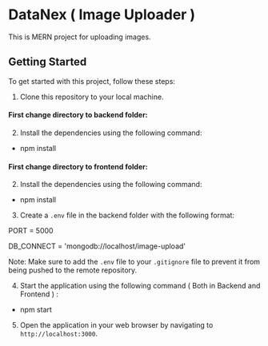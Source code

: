 # DataNex ( Image Uploader )

This is MERN project for uploading images.

## Getting Started

To get started with this project, follow these steps:

1. Clone this repository to your local machine.

#### First change directory to backend folder:

2. Install the dependencies using the following command:

* npm install

#### First change directory to frontend folder:

2. Install the dependencies using the following command:

* npm install

3. Create a `.env` file in the backend folder with the following format:

PORT = 5000

DB_CONNECT = 'mongodb://localhost/image-upload'

Note: Make sure to add the `.env` file to your `.gitignore` file to prevent it from being pushed to the remote repository.

4. Start the application using the following command ( Both in Backend and Frontend ) :

* npm start


5. Open the application in your web browser by navigating to `http://localhost:3000`.
